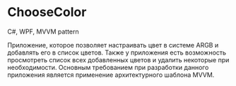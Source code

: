 # ChooseColor
C#, WPF, MVVM pattern

Приложение, которое позволяет настраивать цвет в системе ARGB и добавлять его в список цветов. Также у приложения есть возможность 
просмотреть список всех добавленных цветов и удалить некоторые при необходимости.
Основным требованием при разработки данного приложения является применение архитектурного шаблона MVVM.
